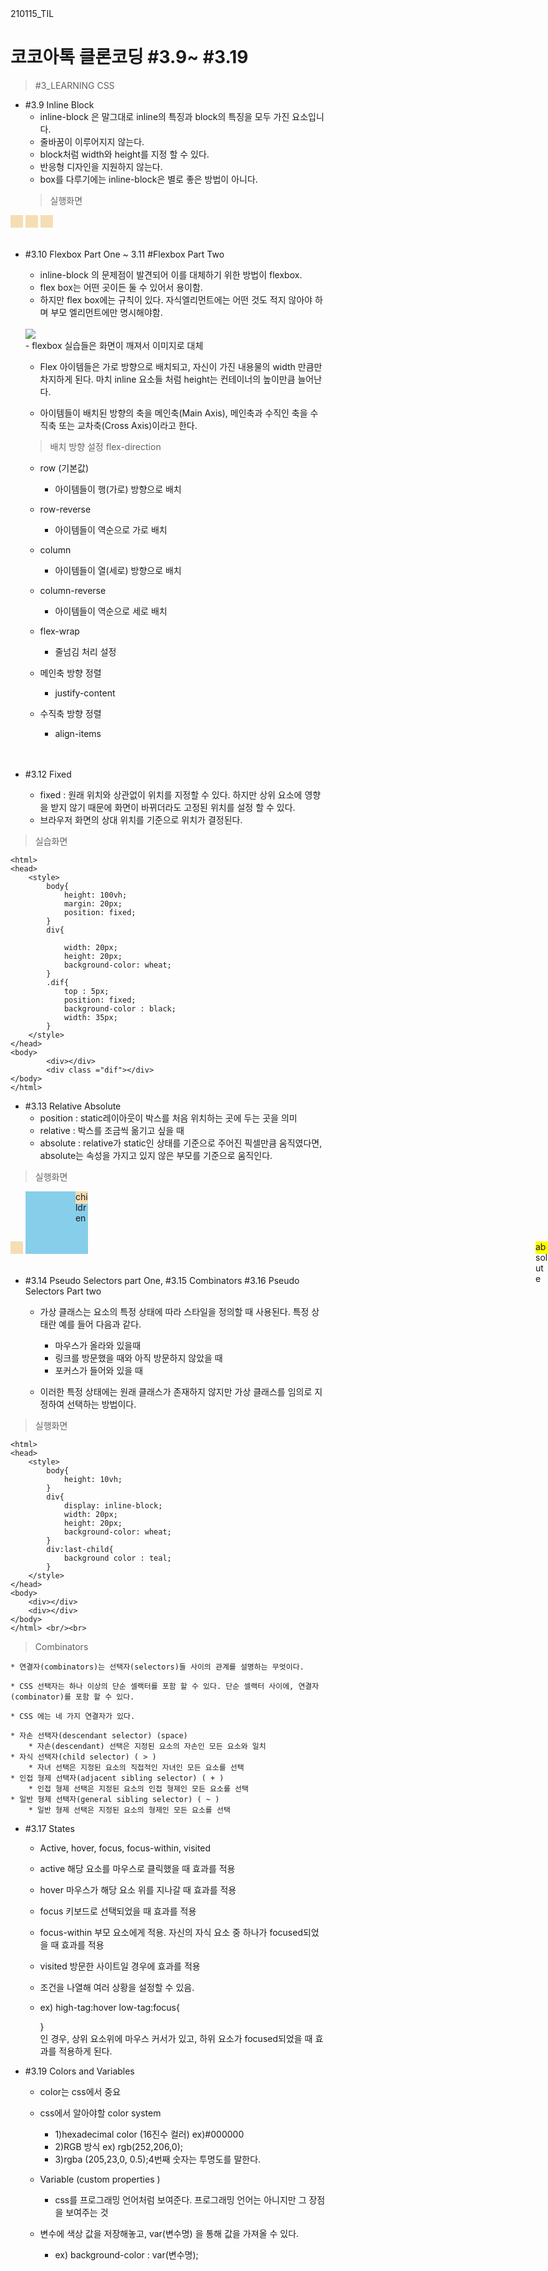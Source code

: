 210115_TIL
<h1> 코코아톡 클론코딩 #3.9~ #3.19 </h1>

> #3_LEARNING CSS <br/>
* #3.9  Inline Block 
    * inline-block 은 말그대로 inline의 특징과 block의 특징을 모두 가진 요소입니다. 
    * 줄바꿈이 이루어지지 않는다.
    * block처럼 width와 height를 지정 할 수 있다.
    * 반응형 디자인을 지원하지 않는다. 
    * box를 다루기에는 inline-block은 별로 좋은 방법이 아니다.<br/>
    > 실행화면 
<!DOCTYPE html>
<html>
    <head>
        <style>
            body{
                height: 100vh;
                margin: 50px;
            }
            div{
                display: inline-block;
                width: 20px;
                height: 20px;
                background-color: wheat;
            }
        </style>
    </head>    
    <body>
            <div></div>
            <div></div>
            <div></div>
    </body>   
</html> <br/><br/>

* #3.10 Flexbox Part One ~ 3.11 #Flexbox Part Two
    * inline-block 의 문제점이 발견되어 이를 대체하기 위한 방법이 flexbox.
    * flex box는 어떤 곳이든 둘 수 있어서 용이함. 
    * 하지만 flex box에는 규칙이 있다. 자식엘리먼트에는 어떤 것도 적지 않아야 하며 부모 엘리먼트에만 명시해야함. <br/><br/>
    <img src="https://studiomeal.com/wp-content/uploads/2020/01/02.jpg"/>
    <br/>- flexbox 실습들은 화면이 깨져서 이미지로 대체

    * Flex 아이템들은 가로 방향으로 배치되고, 자신이 가진 내용물의 width 만큼만 차지하게 된다. 마치 inline 요소들 처럼 height는 컨테이너의 높이만큼 늘어난다.

    * 아이템들이 배치된 방향의 축을 메인축(Main Axis), 메인축과 수직인 축을 수직축 또는 교차축(Cross Axis)이라고 한다.

    > 배치 방향 설정 flex-direction
    * row (기본값)
        * 아이템들이 행(가로) 방향으로 배치
    * row-reverse
        * 아이템들이 역순으로 가로 배치
    * column
        * 아이템들이 열(세로) 방향으로 배치
        
    * column-reverse
        * 아이템들이 역순으로 세로 배치 

    * flex-wrap 
        * 줄넘김 처리 설정
    * 메인축 방향 정렬
        * justify-content
    * 수직축 방향 정렬
        * align-items    
        <br/><br/>
* #3.12 Fixed 
    * fixed : 원래 위치와 상관없이 위치를 지정할 수 있다. 하지만 상위 요소에 영향을 받지 않기 때문에 화면이 바뀌더라도 고정된 위치를 설정 할 수 있다. 
    * 브라우저 화면의 상대 위치를 기준으로 위치가 결정된다.
>실습화면
<!DOCTYPE html>
    <html>
    <head>
        <style>
            body{
                height: 100vh;
                margin: 20px;
                position: fixed;
            }
            div{
                
                width: 20px;
                height: 20px;
                background-color: wheat;
            }
            .dif{
                top : 5px;
                position: fixed;
                background-color : black;
                width: 35px;
            }
        </style>
    </head>    
    <body>
            <div></div>
            <div class ="dif"></div>
    </body>        
    </html>    
    
* #3.13 Relative Absolute 
    * position : static레이아웃이 박스를 처음 위치하는 곳에 두는 곳을 의미
    * relative : 박스를 조금씩 옮기고 싶을 때 
    * absolute : relative가 static인 상태를 기준으로 주어진 픽셀만큼 움직였다면, absolute는 속성을 가지고 있지 않은 부모를 기준으로 움직인다.

>실행화면
<!DOCTYPE html>
<html>
<head>
    <style>
        #absolute {
            background: yellow;
            position: absolute;
            right: 0;
        }
        #parent {
            position: relative;
            width: 100px;
            height: 100px;
            background: skyblue;
        } 
        #child {
            position: absolute;
            right: 0;
        }
    </style>
</head>
<body>
    <div>
        <div id="absolute">absolute</div>
    </div>
    <div id="parent">
        <div id="child">children</div>
    </div>
</body>
</html> <br/><br/>

* #3.14 Pseudo Selectors part One, #3.15 Combinators #3.16 Pseudo Selectors Part two
    * 가상 클래스는 요소의 특정 상태에 따라 스타일을 정의할 때 사용된다. 특정 상태란 예를 들어 다음과 같다.

        * 마우스가 올라와 있을때
        * 링크를 방문했을 때와 아직 방문하지 않았을 때
        * 포커스가 들어와 있을 때

    * 이러한 특정 상태에는 원래 클래스가 존재하지 않지만 가상 클래스를 임의로 지정하여 선택하는 방법이다.



>실행화면 
<!DOCTYPE html>
    <html>
    <head>
        <style>
            body{
                height: 10vh;
            }
            div{
                display: inline-block;
                width: 20px;
                height: 20px;
                background-color: wheat;
            }
            div:last-child{
                background color : teal;
            }
        </style>
    </head>    
    <body>
        <div></div>
        <div></div>    
    </body>
    </html> <br/><br>

> Combinators<br/>
    
    * 연결자(combinators)는 선택자(selectors)들 사이의 관계를 설명하는 무엇이다.

    * CSS 선택자는 하나 이상의 단순 셀랙터를 포함 할 수 있다. 단순 셀랙터 사이에, 연결자(combinator)를 포함 할 수 있다.

    * CSS 에는 네 가지 연결자가 있다.

    * 자손 선택자(descendant selector) (space)
        * 자손(descendant) 선택은 지정된 요소의 자손인 모든 요소와 일치
    * 자식 선택자(child selector) ( > )
        * 자녀 선택은 지정된 요소의 직접적인 자녀인 모든 요소를 ​선택
    * 인접 형제 선택자(adjacent sibling selector) ( + )
        * 인접 형제 선택은 지정된 요소의 인접 형제인 모든 요소를 ​선택
    * 일반 형제 선택자(general sibling selector) ( ~ )
        * 일반 형제 선택은 지정된 요소의 형제인 모든 요소를​ 선택

* #3.17 States
    * Active, hover, focus, focus-within, visited

    * active 해당 요소를 마우스로 클릭했을 때 효과를 적용

    * hover 마우스가 해당 요소 위를 지나갈 때 효과를 적용

    * focus 키보드로 선택되었을 때 효과를 적용

    * focus-within 부모 요소에게 적용. 자신의 자식 요소 중 하나가 focused되었을 때 효과를 적용

    * visited 방문한 사이트일 경우에 효과를 적용

    * 조건을 나열해 여러 상황을 설정할 수 있음.
    * ex) high-tag:hover low-tag:focus{

        }<br/>
    인 경우, 상위 요소위에 마우스 커서가 있고, 하위 요소가 focused되었을 때 효과를 적용하게 된다.

* #3.19 Colors and Variables
    * color는 css에서 중요
    * css에서 알아야할 color system
        * 1)hexadecimal color (16진수 컬러) ex)#000000 
        * 2)RGB 방식 ex) rgb(252,206,0); 
        * 3)rgba (205,23,0, 0.5);4번째 숫자는 투명도를 말한다.


    * Variable (custom properties )
        * css를 프로그래밍 언어처럼 보여준다. 프로그래밍 언어는 아니지만 그 장점을 보여주는 것<br/>

    * 변수에 색상 값을 저장해놓고, var(변수명) 을 통해 값을 가져올 수 있다.
        * ex) background-color : var(변수명);


